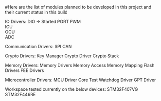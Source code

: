#Here are the list of modules planned to be developed in this project and their current status in this build

IO Drivers:
DIO -> Started 
PORT 
PWM  
ICU  
OCU  
ADC  

Communication Drivers:
SPI 
CAN

Crypto Drivers:
Key Manager
Crypto Driver
Crypto Stack

Memory Drivers:
Memory Drivers
Memory Access
Memory Mapping
Flash Drivers
FEE Drivers

Microcontroller Drivers:
MCU Driver
Core Test
Watchdog Driver
GPT Driver

Workspace tested currently on the below devices:
STM32F407VG
STM32F446RE





